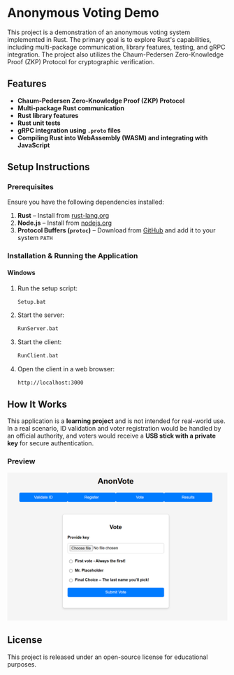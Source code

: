 # Anonymous Voting Demo

This project is a demonstration of an anonymous voting system implemented in Rust. The primary goal is to explore Rust's capabilities, including multi-package communication, library features, testing, and gRPC integration. The project also utilizes the Chaum-Pedersen Zero-Knowledge Proof (ZKP) Protocol for cryptographic verification.

## Features
- **Chaum-Pedersen Zero-Knowledge Proof (ZKP) Protocol**
- **Multi-package Rust communication**
- **Rust library features**
- **Rust unit tests**
- **gRPC integration using `.proto` files**
- **Compiling Rust into WebAssembly (WASM) and integrating with JavaScript**

## Setup Instructions

### Prerequisites
Ensure you have the following dependencies installed:

1. **Rust** – Install from [rust-lang.org](https://www.rust-lang.org/tools/install)
2. **Node.js** – Install from [nodejs.org](https://nodejs.org/en/download)
3. **Protocol Buffers (`protoc`)** – Download from [GitHub](https://github.com/protocolbuffers/protobuf/releases) and add it to your system `PATH`

### Installation & Running the Application

#### Windows
1. Run the setup script:
   ```sh
   Setup.bat
   ```
2. Start the server:
   ```sh
   RunServer.bat
   ```
3. Start the client:
   ```sh
   RunClient.bat
   ```
4. Open the client in a web browser:
   ```
   http://localhost:3000
   ```

## How It Works
This application is a **learning project** and is not intended for real-world use. In a real scenario, ID validation and voter registration would be handled by an official authority, and voters would receive a **USB stick with a private key** for secure authentication.

### Preview
![Voting Screen](images/VoteScreen.png)

## License
This project is released under an open-source license for educational purposes.

